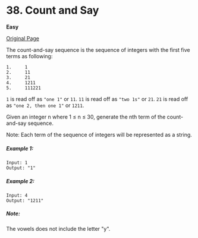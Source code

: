 # 38. Count and Say

**Easy**

[Original Page](https://leetcode.com/problems/count-and-say/)

The count-and-say sequence is the sequence of integers with the first five terms as following:
```
1.     1
2.     11
3.     21
4.     1211
5.     111221
```
`1` is read off as `"one 1"` or `11`.
`11` is read off as `"two 1s"` or `21`.
`21` is read off as `"one 2, then one 1"` or `1211`.

Given an integer n where 1 ≤ n ≤ 30, generate the nth term of the count-and-say sequence.

Note: Each term of the sequence of integers will be represented as a string.

 
##### Example 1:
```
Input: 1
Output: "1"
```
##### Example 2:
```
Input: 4
Output: "1211"
```
##### Note: 
The vowels does not include the letter "y".